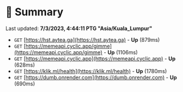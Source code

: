 # 📖 Summary
Last updated: **7/3/2023, 4:44:11 PTG "Asia/Kuala_Lumpur"**

- `GET` [https://hst.aytea.ga](https://hst.aytea.ga) - **Up** (879ms)
- `GET` [https://memeapi.cyclic.app/gimme](https://memeapi.cyclic.app/gimme) - **Up** (1106ms)
- `GET` [https://memeapi.cyclic.app](https://memeapi.cyclic.app) - **Up** (628ms)
- `GET` [https://klik.ml/health](https://klik.ml/health) - **Up** (1780ms)
- `GET` [https://dumb.onrender.com](https://dumb.onrender.com) - **Up** (690ms)
